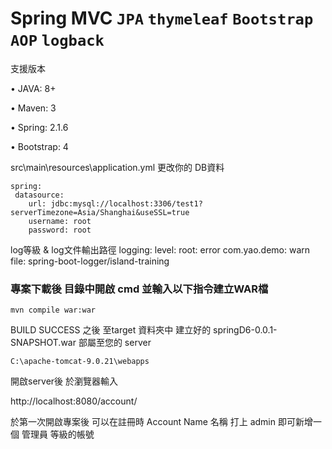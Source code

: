 # Spring MVC `JPA` `thymeleaf` `Bootstrap` `AOP` `logback`

支援版本

• JAVA: 8+

• Maven: 3

• Spring: 2.1.6

• Bootstrap: 4

    
src\main\resources\application.yml
更改你的 DB資料

    spring:
     datasource:
        url: jdbc:mysql://localhost:3306/test1?serverTimezone=Asia/Shanghai&useSSL=true
        username: root
        password: root
       
log等級 & log文件輸出路徑
      logging:
        level:
        root: error
        com.yao.demo: warn
        file: spring-boot-logger/island-training


### 專案下載後 目錄中開啟 cmd 並輸入以下指令建立WAR檔 ###
    mvn compile war:war

BUILD SUCCESS 之後
至target 資料夾中 建立好的 springD6-0.0.1-SNAPSHOT.war
部屬至您的 server

    C:\apache-tomcat-9.0.21\webapps
    
    
開啟server後
於瀏覽器輸入

http://localhost:8080/account/

於第一次開啟專案後
可以在註冊時
Account Name 名稱 打上 admin
即可新增一個 管理員 等級的帳號


